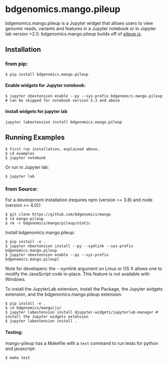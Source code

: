 # bdgenomics.mango.pileup

bdgenomics.mango.pileup is a Jupyter widget that allows users to view genomic reads, variants and features in a Jupyter notebook or in Jupyter lab version >2.0.
bdgenomics.mango.pileup builds off of [pileup.js](https://github.com/hammerlab/pileup.js).

## Installation

### from pip:

    $ pip install bdgenomics.mango.pileup

#### Enable widgets for Jupyter notebook:
    $ jupyter nbextension enable --py --sys-prefix bdgenomics.mango.pileup  # can be skipped for notebook version 5.3 and above

#### Install widgets for jupyter lab
    jupyter labextension install bdgenomics.mango.pileup

## Running Examples

    $ First run installation, explained above.
    $ cd examples
    $ jupyter notebook

Or run in Jupyter lab:

    $ jupyter lab

### from Source:

For a development installation (requires npm (version >= 3.8) and node (version >= 4.0)):

    $ git clone https://github.com/bdgenomics/mango
    $ cd mango-pileup
    $ rm -r bdgenomics/mango/pileup/static

Install bdgenomics.mango.pileup:

    $ pip install -e .
    $ jupyter nbextension install --py --symlink --sys-prefix bdgenomics.mango.pileup
    $ jupyter nbextension enable --py --sys-prefix bdgenomics.mango.pileup]

Note for developers: the --symlink argument on Linux or OS X allows one to modify the JavaScript code in-place. This feature is not available with Windows.


To install the JupyterLab extension, install the Package, the Jupyter widgets extension, and the bdgenomics.mango.pileup extension:


    $ pip install -e .
    $ cd bdgenomics/mango/js/
    $ jupyter labextension install @jupyter-widgets/jupyterlab-manager # install the Jupyter widgets extension
    $ jupyter labextension install .


#### Testing:

mango-pileup has a Makefile with a ``test`` command to run tests for python and javascript:

    $ make test
